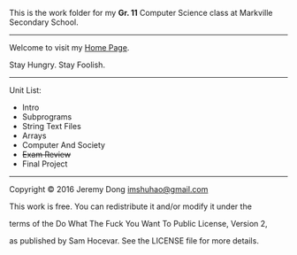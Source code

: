 This is the work folder for my **Gr. 11** Computer Science class at Markville Secondary School.

***

Welcome to visit my [Home Page](https://ojeremy.com).

Stay Hungry. Stay Foolish.

***

Unit List:

*   Intro
*   Subprograms
*   String Text Files
*	Arrays
*	Computer And Society
*	~~Exam Review~~
*	Final Project

***

Copyright © 2016 Jeremy Dong <imshuhao@gmail.com>

This work is free. You can redistribute it and/or modify it under the

terms of the Do What The Fuck You Want To Public License, Version 2,

as published by Sam Hocevar. See the LICENSE file for more details.
